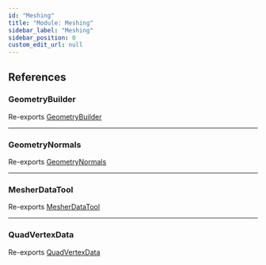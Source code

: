 ```yaml
---
id: "Meshing"
title: "Module: Meshing"
sidebar_label: "Meshing"
sidebar_position: 0
custom_edit_url: null
---
```


## References

### GeometryBuilder

Re-exports [GeometryBuilder](../classes/Meshing_Geometry_GeometryBuilder.GeometryBuilder.md)

___

### GeometryNormals

Re-exports [GeometryNormals](../classes/Meshing_Geometry_GeometryNormals.GeometryNormals.md)

___

### MesherDataTool

Re-exports [MesherDataTool](../classes/Meshing_Tools_MesherDataTools.MesherDataTool.md)

___

### QuadVertexData

Re-exports [QuadVertexData](../classes/Meshing_Classes_VertexData.QuadVertexData.md)
